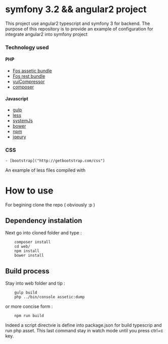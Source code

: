 symfony 3.2 && angular2 project
===============================



This project use angular2 typescript and symfony 3 for backend.
The purpose of this repository is to provide an example of configuration for integrate angular2 into symfony project

### Technology used

#### PHP
- [Fos assetic bundle]("https://github.com/symfony/assetic-bundle")
- [Fos rest bundle]("https://github.com/FriendsOfSymfony/FOSRestBundle")
- [yuiCompressor]("https://github.com/yui/yuicompressor")
- [composer]("https://github.com/composer/composer")

#### Javascript
- [gulp]("https://github.com/gulpjs/gulp")
- [less]("https://github.com/less/less.js")
- [systemJs]("https://github.com/systemjs/systemjs")
- [bower]("https://github.com/bower/bower")
- [npm]("https://github.com/npm/npm")
- [jqeury]("https://github.com/jquery/jquery")

### CSS
    - [bootstrap]("http://getbootstrap.com/css")

An example of less files compiled with 


# How to use

For begining clone the repo ( obviously :p )

## Dependency instalation

Next go into cloned folder and type :

```
    composer install
    cd web/
    npm install
    bower install
```

## Build process

Stay into web folder and tip :

```
    gulp build
    php ../bin/console assetic:dump
```

or more concise form :

```
    npm run build
```

Indeed a script directvie is define into package.json for build typescrip and run php asset.
This last command stay in watch mode until you press ctrl+c key.





